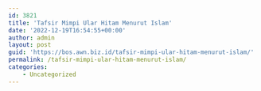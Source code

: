 ```yaml
---
id: 3821
title: 'Tafsir Mimpi Ular Hitam Menurut Islam'
date: '2022-12-19T16:54:55+00:00'
author: admin
layout: post
guid: 'https://bos.awn.biz.id/tafsir-mimpi-ular-hitam-menurut-islam/'
permalink: /tafsir-mimpi-ular-hitam-menurut-islam/
categories:
    - Uncategorized
---
```


